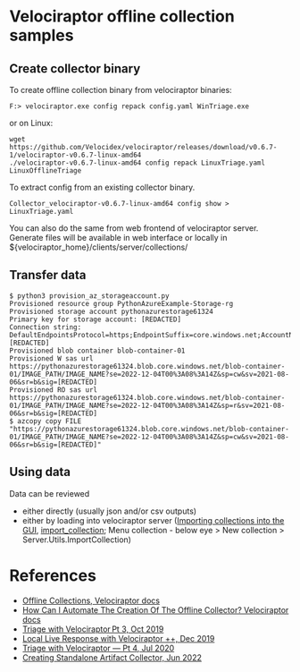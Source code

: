 # Velociraptor offline collection samples

## Create collector binary

To create offline collection binary from velociraptor binaries:
```
F:> velociraptor.exe config repack config.yaml WinTriage.exe
```
or on Linux:
```
wget https://github.com/Velocidex/velociraptor/releases/download/v0.6.7-1/velociraptor-v0.6.7-linux-amd64
./velociraptor-v0.6.7-linux-amd64 config repack LinuxTriage.yaml LinuxOfflineTriage
```

To extract config from an existing collector binary.
```
Collector_velociraptor-v0.6.7-linux-amd64 config show > LinuxTriage.yaml
```

You can also do the same from web frontend of velociraptor server.
Generate files will be available in web interface or locally in ${velociraptor_home}/clients/server/collections/

## Transfer data

```
$ python3 provision_az_storageaccount.py
Provisioned resource group PythonAzureExample-Storage-rg
Provisioned storage account pythonazurestorage61324
Primary key for storage account: [REDACTED]
Connection string: DefaultEndpointsProtocol=https;EndpointSuffix=core.windows.net;AccountName=pythonazurestorage61324;AccountKey=[REDACTED]
Provisioned blob container blob-container-01
Provisioned W sas url https://pythonazurestorage61324.blob.core.windows.net/blob-container-01/IMAGE_PATH/IMAGE_NAME?se=2022-12-04T00%3A08%3A14Z&sp=cw&sv=2021-08-06&sr=b&sig=[REDACTED]
Provisioned RO sas url https://pythonazurestorage61324.blob.core.windows.net/blob-container-01/IMAGE_PATH/IMAGE_NAME?se=2022-12-04T00%3A08%3A14Z&sp=r&sv=2021-08-06&sr=b&sig=[REDACTED]
$ azcopy copy FILE "https://pythonazurestorage61324.blob.core.windows.net/blob-container-01/IMAGE_PATH/IMAGE_NAME?se=2022-12-04T00%3A08%3A14Z&sp=cw&sv=2021-08-06&sr=b&sig=[REDACTED]"
```

## Using data

Data can be reviewed
* either directly (usually json and/or csv outputs)
* either by loading into velociraptor server ([Importing collections into the GUI](https://docs.velociraptor.app/docs/offline_triage/#importing-collections-into-the-gui), [import_collection](https://docs.velociraptor.app/vql_reference/server/import_collection/); Menu collection - below eye > New collection > Server.Utils.ImportCollection)

# References

* [Offline Collections, Velociraptor docs](https://docs.velociraptor.app/docs/offline_triage/#offline-collections)
* [How Can I Automate The Creation Of The Offline Collector? Velociraptor docs](https://docs.velociraptor.app/knowledge_base/tips/automate_offline_collector/)
* [Triage with Velociraptor  Pt 3, Oct 2019](https://docs.velociraptor.app/blog/2019/2019-10-08_triage-with-velociraptor-pt-3-d6f63215f579/)
* [Local Live Response with Velociraptor ++, Dec 2019](https://mgreen27.github.io/posts/2019/12/08/LocalLRwithVRaptor.html)
* [Triage with Velociraptor — Pt 4, Jul 2020](https://velociraptor.velocidex.com/triage-with-velociraptor-pt-4-cf0e60810d1e)
* [Creating Standalone Artifact Collector, Jun 2022](https://fiskeren.github.io/posts/creating_collector/)
